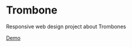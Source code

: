# Trombone
Responsive web design project about Trombones

[Demo](https://alessag.github.io/trombone/)
